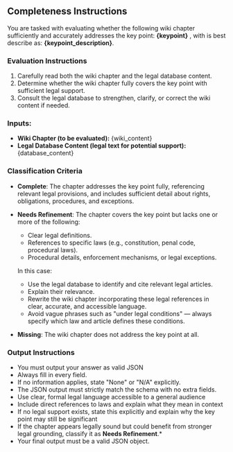## **Completeness Instructions**

You are tasked with evaluating whether the following wiki chapter sufficiently and accurately addresses the key point: **{keypoint}** , with is best describe as: **{keypoint_description}**.

### Evaluation Instructions

1. Carefully read both the wiki chapter and the legal database content.
2. Determine whether the wiki chapter fully covers the key point with sufficient legal support.
3. Consult the legal database to strengthen, clarify, or correct the wiki content if needed.

### Inputs:

* **Wiki Chapter (to be evaluated):**
{wiki_content}
* **Legal Database Content (legal text for potential support):**
{database_content}


### Classification Criteria

* **Complete**:
  The chapter addresses the key point fully, referencing relevant legal provisions, and includes sufficient detail about rights, obligations, procedures, and exceptions.

* **Needs Refinement**:
  The chapter covers the key point but lacks one or more of the following:

  * Clear legal definitions.
  * References to specific laws (e.g., constitution, penal code, procedural laws).
  * Procedural details, enforcement mechanisms, or legal exceptions.

  In this case:

  * Use the legal database to identify and cite relevant legal articles.
  * Explain their relevance.
  * Rewrite the wiki chapter incorporating these legal references in clear, accurate, and accessible language.
  * Avoid vague phrases such as "under legal conditions" — always specify which law and article defines these conditions.

* **Missing**:
  The wiki chapter does not address the key point at all.


### Output Instructions

* You must output your answer as valid JSON
* Always fill in every field.
* If no information applies, state "None" or "N/A" explicitly.
* The JSON output must strictly match the schema with no extra fields.
* Use clear, formal legal language accessible to a general audience
* Include direct references to laws and explain what they mean in context
* If no legal support exists, state this explicitly and explain why the key point may still be significant
* If the chapter appears legally sound but could benefit from stronger legal grounding, classify it as **Needs Refinement**.*
* Your final output must be a valid JSON object.
